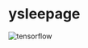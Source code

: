 # ysleepage


<img alt="tensorflow" src="https://img.shields.io/badge/tensorflow-#FF6F00.svg?&style=flat-square&logo=tensorflow&logoColor=#FF6F00"/>
